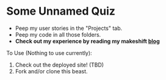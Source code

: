 # Some Unnamed Quiz

* Peep my user stories in the "Projects" tab.
* Peep my code in all those folders. 
* **Check out my experience by reading my makeshift [blog](https://github.com/gracehartzell/galvanizeQ2/blob/master/comps/blog.md)**

To Use (Nothing to use currently):
1. Check out the deployed site! (TBD)
2. Fork and/or clone this beast.
